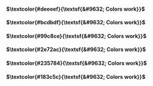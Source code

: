 #### $\textcolor{#deeeef}{\textsf{&#9632; Colors work}}$

#### $\textcolor{#bcdbdf}{\textsf{&#9632; Colors work}}$

#### $\textcolor{#99c8ce}{\textsf{&#9632; Colors work}}$

#### $\textcolor{#2e72ac}{\textsf{&#9632; Colors work}}$

#### $\textcolor{#235784}{\textsf{&#9632; Colors work}}$

#### $\textcolor{#183c5c}{\textsf{&#9632; Colors work}}$
